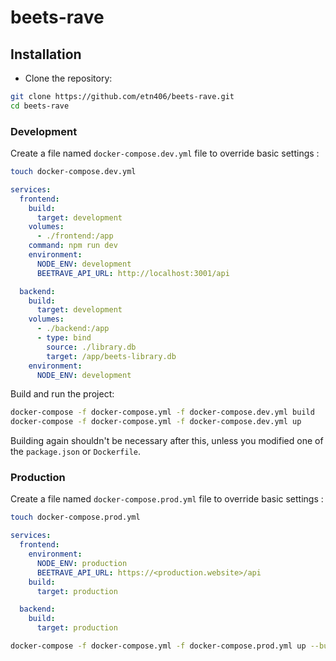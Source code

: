 # beets-rave

## Installation

* Clone the repository:

```sh
git clone https://github.com/etn406/beets-rave.git
cd beets-rave
```

### Development

Create a file named `docker-compose.dev.yml` file to override basic settings :

```sh
touch docker-compose.dev.yml
```

```yml
services:
  frontend:
    build:
      target: development
    volumes:
      - ./frontend:/app
    command: npm run dev
    environment:
      NODE_ENV: development
      BEETRAVE_API_URL: http://localhost:3001/api

  backend:
    build:
      target: development
    volumes:
      - ./backend:/app
      - type: bind
        source: ./library.db
        target: /app/beets-library.db
    environment:
      NODE_ENV: development
```

Build and run the project:

```sh
docker-compose -f docker-compose.yml -f docker-compose.dev.yml build
docker-compose -f docker-compose.yml -f docker-compose.dev.yml up
```

Building again shouldn't be necessary after this,
unless you modified one of the `package.json` or `Dockerfile`.

### Production

Create a file named `docker-compose.prod.yml` file to override basic settings :

```sh
touch docker-compose.prod.yml
```

```yml
services:
  frontend:
    environment:
      NODE_ENV: production
      BEETRAVE_API_URL: https://<production.website>/api
    build:
      target: production

  backend:
    build:
      target: production
```
```sh
docker-compose -f docker-compose.yml -f docker-compose.prod.yml up --build -d
```